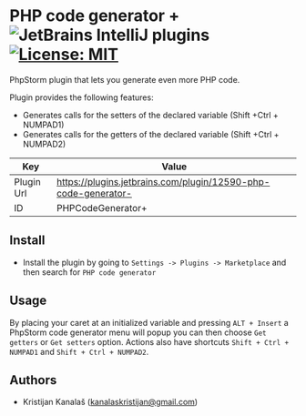 # PHP code generator + ![JetBrains IntelliJ plugins](https://img.shields.io/jetbrains/plugin/d/12590-php-code-generator-.svg)  [![License: MIT](https://img.shields.io/badge/License-MIT-yellow.svg)](https://opensource.org/licenses/MIT)

PhpStorm plugin that lets you generate even more PHP code.

Plugin provides the following features:
- Generates calls for the setters of the declared variable (Shift +Ctrl + NUMPAD1)
- Generates calls for the getters of the declared variable (Shift +Ctrl + NUMPAD2)

Key                  | Value
-------------------- | --------------------
Plugin Url           | https://plugins.jetbrains.com/plugin/12590-php-code-generator-
ID                   | PHPCodeGenerator+

## Install
- Install the plugin by going to `Settings -> Plugins -> Marketplace` and then search for `PHP code generator`

## Usage

By placing your caret at an initialized variable and pressing `ALT + Insert` a PhpStorm code generator
menu will popup you can then choose `Get getters` or `Get setters` option.
Actions also have shortcuts `Shift + Ctrl + NUMPAD1` and `Shift + Ctrl + NUMPAD2`.

## Authors
- Kristijan Kanalaš (kanalaskristijan@gmail.com)
